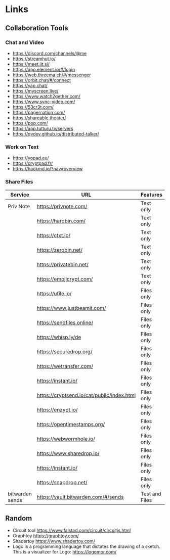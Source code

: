 # Links

## Collaboration Tools

### Chat and Video

- <https://discord.com/channels/@me>
- <https://streamhut.io/>
- <https://meet.jit.si/>
- <https://app.element.io/#/login>
- <https://web.threema.ch/#/messenger>
- <https://orbit.chat/#/connect>
- <https://yap.chat/>
- <https://myscreen.live/>
- <https://www.watch2gether.com/>
- <https://www.sync-video.com/>
- <https://53cr3t.com/>
- <https://pagernation.com/>
- <https://shareable.theater/>
- <https://pop.com/>
- <https://app.tutturu.tv/servers>
- <https://qvdev.github.io/distributed-talker/>

### Work on Text

- <https://yopad.eu/>
- <https://cryptpad.fr/>
- <https://hackmd.io/?nav=overview>

### Share Files

|Service|URL|Features|Comments|
|---|---|--|--|
|Priv Note|<https://privnote.com/>|Text only||
||<https://hardbin.com/>|Text only||
||<https://ctxt.io/>|Text only||
||<https://zerobin.net/>|Text only||
||<https://privatebin.net/>|Text only||
||<https://emojicrypt.com/>|Text only||
||<https://ufile.io/>|Files only||
||<https://www.justbeamit.com/>|Files only||
||<https://sendfiles.online/>|Files only||
||<https://whisp.ly/de>|Files only||
||<https://securedrop.org/>|Files only||
||<https://wetransfer.com/>|Files only||
||<https://instant.io/>|Files only||
||<https://cryptsend.io/cat/public/index.html>|Files only||
||<https://enzypt.io/>|Files only||
||<https://opentimestamps.org/>|Files only||
||<https://webwormhole.io/>|Files only||
||<https://www.sharedrop.io/>|Files only||
||<https://instant.io/>|Files only||
||<https://snapdrop.net/>|Files only||
|bitwarden sends|<https://vault.bitwarden.com/#/sends>|Test and Files|Account required|

## Random

- Circuit tool <https://www.falstad.com/circuit/circuitjs.html>
- Graphtoy <https://graphtoy.com/>
- Shadertoy <https://www.shadertoy.com/>
- Logo is a programming language that dictates the drawing of a sketch. This is a visualizer for Logo: <https://logomor.com/>
